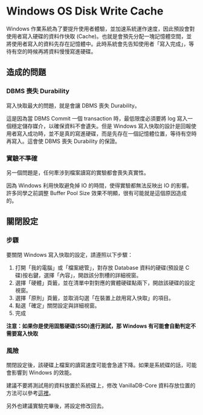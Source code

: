 # Windows OS Disk Write Cache

Windows 作業系統為了要提升使用者體驗，並加速系統運作速度，因此預設會對使用者寫入硬碟的資料作快取 (Cache)。也就是會預先分配一塊記憶體空間，並將使用者寫入的資料先存在記憶體中。此時系統會先告知使用者「寫入完成」，等待有空的時候再將資料慢慢寫進硬碟。

## 造成的問題

### DBMS 喪失 Durability

寫入快取最大的問題，就是會讓 DBMS 喪失 Durability。

這是因為當 DBMS Commit 一個 transaction 時，最低限度必須要將 log 寫入一個穩定儲存媒介，以確保資料不會遺失。但是 Windows 寫入快取的設計是回報使用者寫入成功時，並不是真的寫進硬碟，而是先存在一個記憶體位置，等待有空時再寫入。這會使 DBMS 喪失 Durability 的保證。


### 實驗不準確

另一個問題是，任何牽涉到檔案讀寫的實驗都會喪失真實性。

因為 Windows 利用快取避免掉 IO 的時間，使得實驗都無法反映出 IO 的影響。許多同學之前調整 Buffer Pool Size 效果不明顯，很有可能就是這個原因造成的。


## 關閉設定

### 步驟

要關閉 Windows 寫入快取的設定，請遵照以下步驟：

1. 打開「我的電腦」或「檔案總管」，對存放 Database 資料的硬碟(預設是 C 碟)按右鍵，選擇「內容」，開啟該分割槽的詳細視窗。
2. 選擇「硬體」頁籤，並在清單中對對應的實體硬碟點兩下，開啟該硬碟的設定視窗。
3. 選擇「原則」頁籤，並取消勾選「在裝置上啟用寫入快取」的項目。
4. 點選「確定」關閉設定與詳細視窗。
5. 完成

**注意：如果你是使用固態硬碟(SSD)進行測試，那 Windows 有可能會自動判定不需要寫入快取**

### 風險

關閉設定後，該硬碟上檔案的讀寫速度可能會急遽下降。如果是系統碟的話，可能會影響到 Windows 的效能。

建議不要將測試用的資料放置於系統碟上，修改 VanillaDB-Core 資料存放位置的方法可以參考[這裡][1]。

另外也建議實驗完畢後，將設定修改回去。



[1]: The_Location_of_Database_Files.md
